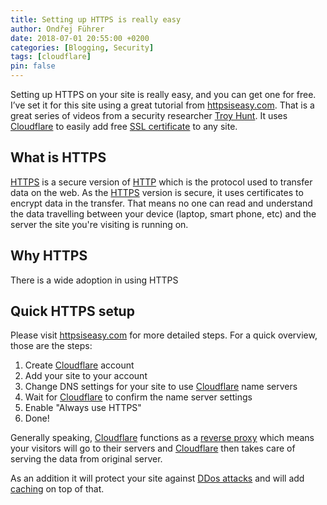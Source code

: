 ```yaml
---
title: Setting up HTTPS is really easy
author: Ondřej Führer
date: 2018-07-01 20:55:00 +0200
categories: [Blogging, Security]
tags: [cloudflare]
pin: false
---
```


Setting up HTTPS on your site is really easy, and you can get one for free.
I’ve set it for this site using a great tutorial from [httpsiseasy.com](https://www.httpsiseasy.com).
That is a great series of videos from a security researcher [Troy Hunt](https://troyhunt.com/).
It uses [Cloudflare](https://www.cloudflare.com) to easily add free [SSL certificate](https://www.cloudflare.com/learning/ssl/what-is-an-ssl-certificate/) to any site. 

## What is HTTPS
[HTTPS](https://en.wikipedia.org/wiki/HTTPS) is a secure version of [HTTP](https://en.wikipedia.org/wiki/Hypertext_Transfer_Protocol) which is the protocol used to transfer data on the web. As the [HTTPS](https://en.wikipedia.org/wiki/HTTPS) version is secure, it uses certificates to encrypt data in the transfer. That means no one can read and understand the data travelling between your device (laptop, smart phone, etc) and the server the site you're visiting is running on.

## Why HTTPS
There is a wide adoption in using HTTPS 

## Quick HTTPS setup
Please visit [httpsiseasy.com](https://www.httpsiseasy.com) for more detailed steps.
For a quick overview, those are the steps:
1. Create [Cloudflare](https://www.cloudflare.com) account
2. Add your site to your account
3. Change DNS settings for your site to use [Cloudflare](https://www.cloudflare.com) name servers
4. Wait for [Cloudflare](https://www.cloudflare.com) to confirm the name server settings
5. Enable "Always use HTTPS" 
6. Done!

Generally speaking, [Cloudflare](https://www.cloudflare.com) functions as a [reverse proxy](https://en.wikipedia.org/wiki/Reverse_proxy) which means your visitors will go to their servers and [Cloudflare](https://www.cloudflare.com) then takes care of serving the data from original server.

As an addition it will protect your site against [DDos attacks](https://en.wikipedia.org/wiki/Denial-of-service_attack) and will add [caching](https://en.wikipedia.org/wiki/Cache_(computing)) on top of that.
